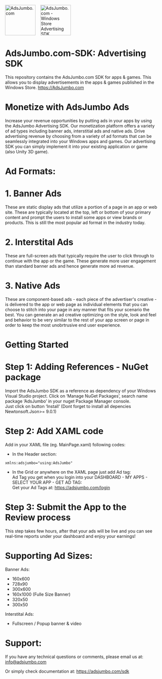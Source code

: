 <img src="https://avatars1.githubusercontent.com/u/61216441?s=460&v=4" width="100" alt="AdsJumbo.com" data-canonical-src="https://avatars1.githubusercontent.com/u/61216441?s=460&v=4">  &nbsp;&nbsp;
<img src="https://adsjumbo.com/windows-store.png" width="100" alt="AdsJumbo.com - Windows Store Advertising SDK" data-canonical-src="https://adsjumbo.com/windows-store.png">

# AdsJumbo.com-SDK: Advertising SDK
This repository contains the AdsJumbo.com SDK for apps & games. This allows you to display advertisements in the apps & games published in the Windows Store. https://AdsJumbo.com

# Monetize with AdsJumbo Ads
Increase your revenue opportunities by putting ads in your apps by using the AdsJumbo Advertising SDK. Our monetization platform offers a variety of ad types including banner ads, interstitial ads and native ads. Drive advertising revenue by choosing from a variety of ad formats that can be seamlessly integrated into your Windows apps and games. Our advertising SDK you can simply implement it into your existing application or game (also Unity 3D game).

# Ad Formats:
# 1. Banner Ads
These are static display ads that utilize a portion of a page in an app or web site. These are typically located at the top, left or bottom of your primary content and prompt the users to install some apps or view brands or products. This is still the most popular ad format in the industry today.
# 2. Interstital Ads
These are full-screen ads that typically require the user to click through to continue with the app or the game. These generate more user engagement than standard banner ads and hence generate more ad revenue.

# 3. Native Ads
These are component-based ads - each piece of the advertiser's creative - is delivered to the app or web page as individual elements that you can choose to stitch into your page in any manner that fits your scenario the best. You can generate an ad creative optimizing on the style, look and feel and behavior to be very similar to the rest of your app screen or page in order to keep the most unobrtrusive end user experience.

# Getting Started
# Step 1: Adding References - NuGet package
Import the AdsJumbo SDK as a reference as dependency of your Windows Visual Studio project. Click on ‘Manage NuGet Packages’, search name package ‘AdsJumbo’ in your nuget Package Manager console.<br/>
Just click on button ‘Install‘ (Dont forget to install all depencies Newtonsoft.Json>= 9.0.1)

# Step 2: Add XAML code 
Add in your XAML file (eg. MainPage.xaml) following codes:<br/>
- In the Header section:
<pre><code>xmlns:adsjumbo="using:AdsJumbo"</code></pre>

- In the Grid or anywhere on the XAML page just add Ad tag:<br/>
Ad Tag you get when you login into your DASHBOARD - MY APPS - SELECT YOUR APP - GET AD TAG:<br/>
Get your Ad Tags at: https://adsjumbo.com/login

# Step 3: Submit the App to the Review process
This step takes few hours, after that your ads will be live and you can see real-time reports under your dashboard and enjoy your earnings!

# Supporting Ad Sizes:
Banner Ads:
- 160x600
- 728x90
- 300x600
- 160x1000 (Fulle Size Banner)
- 320x50
- 300x50

Interstital Ads:
- Fullscreen / Popup banner & video

# Support:
If you have any technical questions or comments, please email us at:
info@adsjumbo.com

Or simply check documentation at:
https://adsjumbo.com/sdk
